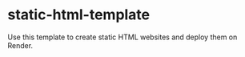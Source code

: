 # static-html-template

Use this template to create static HTML websites and deploy them on Render.
<!-- use html to create website; link external website; use css to create layout; add to css for text, background color; use fonts.google -->
